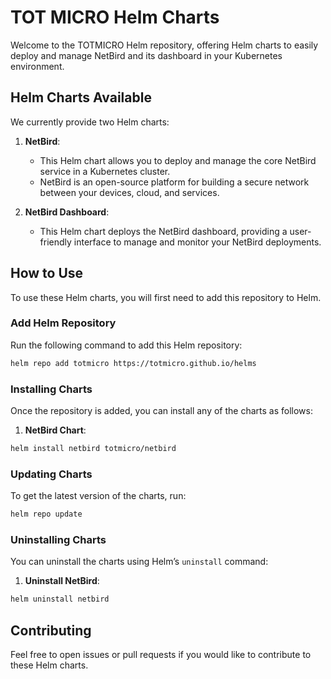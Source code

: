 # TOT MICRO Helm Charts

Welcome to the TOTMICRO Helm repository, offering Helm charts to easily deploy and manage NetBird and its dashboard in your Kubernetes environment.

## Helm Charts Available

We currently provide two Helm charts:

1. **NetBird**:
   - This Helm chart allows you to deploy and manage the core NetBird service in a Kubernetes cluster.
   - NetBird is an open-source platform for building a secure network between your devices, cloud, and services.

2. **NetBird Dashboard**:
   - This Helm chart deploys the NetBird dashboard, providing a user-friendly interface to manage and monitor your NetBird deployments.

## How to Use

To use these Helm charts, you will first need to add this repository to Helm.

### Add Helm Repository

Run the following command to add this Helm repository:

```bash
helm repo add totmicro https://totmicro.github.io/helms
```

### Installing Charts

Once the repository is added, you can install any of the charts as follows:

1. **NetBird Chart**:

```bash
helm install netbird totmicro/netbird
```

### Updating Charts

To get the latest version of the charts, run:

```bash
helm repo update
```

### Uninstalling Charts

You can uninstall the charts using Helm’s `uninstall` command:

1. **Uninstall NetBird**:

```bash
helm uninstall netbird
```

## Contributing

Feel free to open issues or pull requests if you would like to contribute to these Helm charts.

